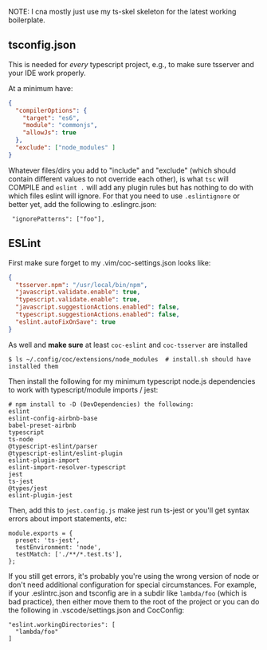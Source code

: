 NOTE: I cna mostly just use my ts-skel skeleton for the latest working boilerplate.

## tsconfig.json

This is needed for *every* typescript project, e.g., to make sure tsserver and your IDE work properly.

At a minimum have:

```json
{
  "compilerOptions": {
    "target": "es6",
    "module": "commonjs",
    "allowJs": true
  },
  "exclude": ["node_modules" ]
}
```

Whatever files/dirs you add to "include" and "exclude" (which should contain different values to not override each other), is what `tsc` will COMPILE and `eslint .` will add any plugin rules but has nothing to do with which files eslint will ignore. For that you need to use `.eslintignore` or better yet, add the following to .eslingrc.json:
   
     "ignorePatterns": ["foo"],

## ESLint

First make sure forget to my .vim/coc-settings.json looks like:

```json
{
  "tsserver.npm": "/usr/local/bin/npm",
  "javascript.validate.enable": true,
  "typescript.validate.enable": true,
  "javascript.suggestionActions.enabled": false,
  "typescript.suggestionActions.enabled": false,
  "eslint.autoFixOnSave": true
}
```

As well and **make sure** at least `coc-eslint` and `coc-tsserver` are installed

    $ ls ~/.config/coc/extensions/node_modules  # install.sh should have installed them

Then install the following for my minimum typescript node.js dependencies to work with typescript/module imports / jest:

    # npm install to -D (DevDependencies) the following:
    eslint
    eslint-config-airbnb-base
    babel-preset-airbnb 
    typescript 
    ts-node 
    @typescript-eslint/parser 
    @typescript-eslint/eslint-plugin
    eslint-plugin-import 
    eslint-import-resolver-typescript
    jest 
    ts-jest 
    @types/jest 
    eslint-plugin-jest 

Then, add this to `jest.config.js` make jest run ts-jest or you'll get syntax errors about import statements, etc:

    module.exports = {
      preset: 'ts-jest',
      testEnvironment: 'node',
      testMatch: ['./**/*.test.ts'],
    };

If you still get errors, it's probably you're using the wrong version of node or don't need additional configuration for special circumstances. For example, if your .eslintrc.json and tsconfig are in a subdir like `lambda/foo` (which is bad practice), then either move them to the root of the project or you can do the following in .vscode/settings.json and CocConfig:

    "eslint.workingDirectories": [
      "lambda/foo"
    ]
